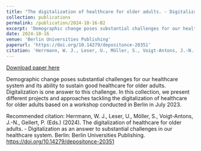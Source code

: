 ```yaml
---
title: "The digitalization of healthcare for older adults. - Digitalization as an answer to substantial challenges in our healthcare Systems"
collection: publications
permalink: /publication/2024-10-16-B2
excerpt: 'Demographic change poses substantial challenges for our healthcare system and its ability to sustain good healthcare for older adults. Digitalization is one answer to this challenge. In this collection, we present different projects and approaches tackling the digitalization of healthcare for older adults based on a workshop conducted in Berlin in July 2023.'
date: 2024-10-16
venue: 'Berlin Universities Publishing'
paperurl: 'https://doi.org/10.14279/depositonce-20351'
citation: 'Herrmann, W. J., Leser, U., Möller, S., Voigt-Antons, J.-N., Gellert, P. (Eds.) (2024). The digitalization of healthcare for older adults. - Digitalization as an answer to substantial challenges in our healthcare system. Berlin: Berlin Universities Publishing. https://doi.org/10.14279/depositonce-20351'
---
```


<a href='https://doi.org/10.14279/depositonce-20351'>Download paper here</a>

Demographic change poses substantial challenges for our healthcare system and its ability to sustain good healthcare for older adults. Digitalization is one answer to this challenge. In this collection, we present different projects and approaches tackling the digitalization of healthcare for older adults based on a workshop conducted in Berlin in July 2023.

Recommended citation: Herrmann, W. J., Leser, U., Möller, S., Voigt-Antons, J.-N., Gellert, P. (Eds.) (2024). The digitalization of healthcare for older adults. - Digitalization as an answer to substantial challenges in our healthcare system. Berlin: Berlin Universities Publishing. https://doi.org/10.14279/depositonce-20351